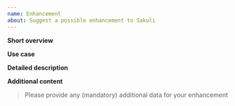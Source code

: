 ```yaml
---
name: Enhancement
about: Suggest a possible enhancement to Sakuli
---
```


**Short overview**

**Use case**

**Detailed description**

**Additional content**
> Please provide any (mandatory) additional data for your enhancement
